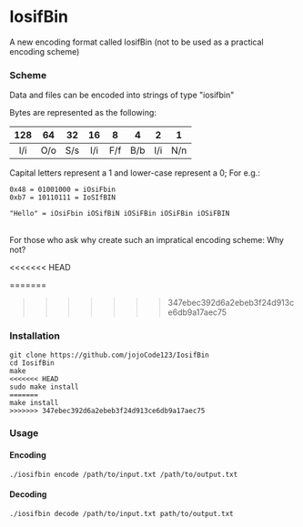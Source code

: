 # IosifBin
A new encoding format called IosifBin (not to be used as a practical encoding scheme)

### Scheme
Data and files can be encoded into strings of type "iosifbin"

Bytes are represented as the following:

|128  |64   |32   |16   |8    |4    |2    |1    |
|:---:|:---:|:---:|:---:|:---:|:---:|:---:|:---:|
|I/i  |O/o  |S/s  |I/i  |F/f  |B/b  |I/i  |N/n  |

Capital letters represent a 1 and lower-case represent a 0; For e.g.:

```
0x48 = 01001000 = iOsiFbin
0xb7 = 10110111 = IoSIfBIN

"Hello" = iOsiFbin iOSifBiN iOSiFBin iOSiFBin iOSiFBIN
```
\
For those who ask why create such an impratical encoding scheme:
Why not?

<<<<<<< HEAD

=======
>>>>>>> 347ebec392d6a2ebeb3f24d913ce6db9a17aec75
### Installation
```
git clone https://github.com/jojoCode123/IosifBin
cd IosifBin
make
<<<<<<< HEAD
sudo make install
=======
make install
>>>>>>> 347ebec392d6a2ebeb3f24d913ce6db9a17aec75
```

### Usage
#### Encoding
`./iosifbin encode /path/to/input.txt /path/to/output.txt`

#### Decoding
`./iosifbin decode /path/to/input.txt path/to/output.txt`